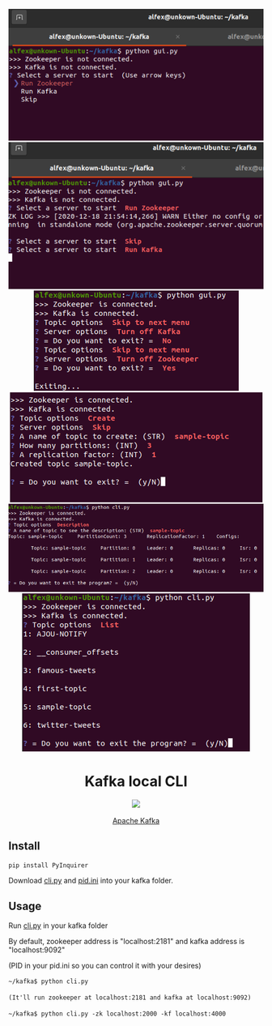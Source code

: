 <div align="center">
<p>
    <img src="https://github.com/Alfex4936/Kafka-Local-CLI/blob/main/imgs/MAIN.png">
    <img src="https://github.com/Alfex4936/Kafka-Local-CLI/blob/main/imgs/SERVER_RUN.png">
    <img src="https://github.com/Alfex4936/Kafka-Local-CLI/blob/main/imgs/SERVER_OFF.png">
    <img src="https://github.com/Alfex4936/Kafka-Local-CLI/blob/main/imgs/TOPIC_CREATE.png">
    <img src="https://github.com/Alfex4936/Kafka-Local-CLI/blob/main/imgs/TOPIC_DESC.png">
    <img src="https://github.com/Alfex4936/Kafka-Local-CLI/blob/main/imgs/TOPIC_LIST.png">
</p>
<h1>Kafka local CLI</h1>

<a href="https://hits.seeyoufarm.com"><img src="https://hits.seeyoufarm.com/api/count/incr/badge.svg?url=https%3A%2F%2Fgithub.com%2FAlfex4936%2FKafka-Local-CLI&count_bg=%23F12525&title_bg=%23555555&icon=apachekafka.svg&icon_color=%23E7E7E7&title=%3A&edge_flat=false"/></a>

[Apache Kafka](https://kafka.apache.org/)

</div>

## Install

```console
pip install PyInquirer
```

Download [cli.py](https://github.com/Alfex4936/Kafka-Local-CLI/blob/main/cli.py) and [pid.ini](https://github.com/Alfex4936/Kafka-Local-CLI/blob/main/pid.ini) into your kafka folder.

## Usage

Run [cli.py](https://github.com/Alfex4936/Kafka-Local-CLI/blob/main/cli.py) in your kafka folder

By default, zookeeper address is "localhost:2181" and
kafka address is "localhost:9092"

(PID in your pid.ini so you can control it with your desires)

```console
~/kafka$ python cli.py

(It'll run zookeeper at localhost:2181 and kafka at localhost:9092)

~/kafka$ python cli.py -zk localhost:2000 -kf localhost:4000
```
